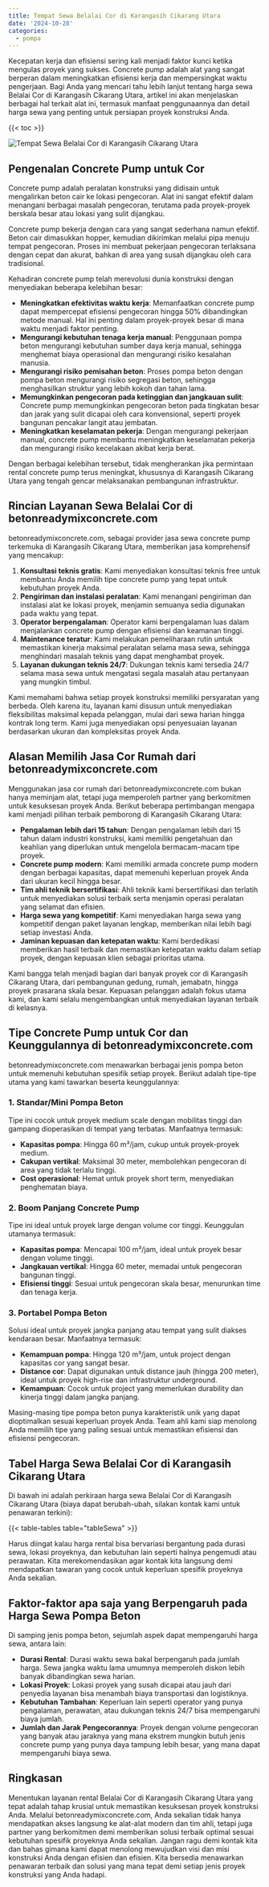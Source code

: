 ```yaml
---
title: Tempat Sewa Belalai Cor di Karangasih Cikarang Utara
date: '2024-10-28'
categories:
  - pompa
---
```


Kecepatan kerja dan efisiensi sering kali menjadi faktor kunci ketika mengulas proyek yang sukses. Concrete pump adalah alat yang sangat berperan dalam meningkatkan efisiensi kerja dan mempersingkat waktu pengerjaan. Bagi Anda yang mencari tahu lebih lanjut tentang harga sewa Belalai Cor di Karangasih Cikarang Utara, artikel ini akan menjelaskan berbagai hal terkait alat ini, termasuk manfaat penggunaannya dan detail harga sewa yang penting untuk persiapan proyek konstruksi Anda.

{{< toc >}}

![Tempat Sewa Belalai Cor di Karangasih Cikarang Utara](https://betoncor8.github.io/pump/concrete-pump%20(30).png)

## Pengenalan Concrete Pump untuk Cor

Concrete pump adalah peralatan konstruksi yang didisain untuk mengalirkan beton cair ke lokasi pengecoran. Alat ini sangat efektif dalam menangani berbagai masalah pengecoran, terutama pada proyek-proyek berskala besar atau lokasi yang sulit dijangkau.

Concrete pump bekerja dengan cara yang sangat sederhana namun efektif. Beton cair dimasukkan hopper, kemudian dikirimkan melalui pipa menuju tempat pengecoran. Proses ini membuat pekerjaan pengecoran terlaksana dengan cepat dan akurat, bahkan di area yang susah dijangkau oleh cara tradisional.

Kehadiran concrete pump telah merevolusi dunia konstruksi dengan menyediakan beberapa kelebihan besar:

- **Meningkatkan efektivitas waktu kerja**: Memanfaatkan concrete pump dapat mempercepat efisiensi pengecoran hingga 50% dibandingkan metode manual. Hal ini penting dalam proyek-proyek besar di mana waktu menjadi faktor penting.
- **Mengurangi kebutuhan tenaga kerja manual**: Penggunaan pompa beton mengurangi kebutuhan sumber daya kerja manual, sehingga menghemat biaya operasional dan mengurangi risiko kesalahan manusia.
- **Mengurangi risiko pemisahan beton**: Proses pompa beton dengan pompa beton mengurangi risiko segregasi beton, sehingga menghasilkan struktur yang lebih kokoh dan tahan lama.
- **Memungkinkan pengecoran pada ketinggian dan jangkauan sulit**: Concrete pump memungkinkan pengecoran beton pada tingkatan besar dan jarak yang sulit dicapai oleh cara konvensional, seperti proyek bangunan pencakar langit atau jembatan.
- **Meningkatkan keselamatan pekerja**: Dengan mengurangi pekerjaan manual, concrete pump membantu meningkatkan keselamatan pekerja dan mengurangi risiko kecelakaan akibat kerja berat.

Dengan berbagai kelebihan tersebut, tidak mengherankan jika permintaan rental concrete pump terus meningkat, khususnya di Karangasih Cikarang Utara yang tengah gencar melaksanakan pembangunan infrastruktur.

## Rincian Layanan Sewa Belalai Cor di betonreadymixconcrete.com

betonreadymixconcrete.com, sebagai provider jasa sewa concrete pump terkemuka di Karangasih Cikarang Utara, memberikan jasa komprehensif yang mencakup:

1. **Konsultasi teknis gratis**: Kami menyediakan konsultasi teknis free untuk membantu Anda memilih tipe concrete pump yang tepat untuk kebutuhan proyek Anda.
2. **Pengiriman dan instalasi peralatan**: Kami menangani pengiriman dan instalasi alat ke lokasi proyek, menjamin semuanya sedia digunakan pada waktu yang tepat.
3. **Operator berpengalaman**: Operator kami berpengalaman luas dalam menjalankan concrete pump dengan efisiensi dan keamanan tinggi.
4. **Maintenance teratur**: Kami melakukan pemeliharaan rutin untuk memastikan kinerja maksimal peralatan selama masa sewa, sehingga menghindari masalah teknis yang dapat menghambat proyek.
5. **Layanan dukungan teknis 24/7**: Dukungan teknis kami tersedia 24/7 selama masa sewa untuk mengatasi segala masalah atau pertanyaan yang mungkin timbul.

Kami memahami bahwa setiap proyek konstruksi memiliki persyaratan yang berbeda. Oleh karena itu, layanan kami disusun untuk menyediakan fleksibilitas maksimal kepada pelanggan, mulai dari sewa harian hingga kontrak long term. Kami juga menyediakan opsi penyesuaian layanan berdasarkan ukuran dan kompleksitas proyek Anda.

## Alasan Memilih Jasa Cor Rumah dari betonreadymixconcrete.com

Menggunakan jasa cor rumah dari betonreadymixconcrete.com bukan hanya meminjam alat, tetapi juga memperoleh partner yang berkomitmen untuk kesuksesan proyek Anda. Berikut beberapa pertimbangan mengapa kami menjadi pilihan terbaik pemborong di Karangasih Cikarang Utara:

- **Pengalaman lebih dari 15 tahun**: Dengan pengalaman lebih dari 15 tahun dalam industri konstruksi, kami memiliki pengetahuan dan keahlian yang diperlukan untuk mengelola bermacam-macam tipe proyek.
- **Concrete pump modern**: Kami memiliki armada concrete pump modern dengan berbagai kapasitas, dapat memenuhi keperluan proyek Anda dari ukuran kecil hingga besar.
- **Tim ahli teknik bersertifikasi**: Ahli teknik kami bersertifikasi dan terlatih untuk menyediakan solusi terbaik serta menjamin operasi peralatan yang selamat dan efisien.
- **Harga sewa yang kompetitif**: Kami menyediakan harga sewa yang kompetitif dengan paket layanan lengkap, memberikan nilai lebih bagi setiap investasi Anda.
- **Jaminan kepuasan dan ketepatan waktu**: Kami berdedikasi memberikan hasil terbaik dan memastikan ketepatan waktu dalam setiap proyek, dengan kepuasan klien sebagai prioritas utama.

Kami bangga telah menjadi bagian dari banyak proyek cor di Karangasih Cikarang Utara, dari pembangunan gedung, rumah, jemabatn, hingga proyek prasarana skala besar. Kepuasan pelanggan adalah fokus utama kami, dan kami selalu mengembangkan untuk menyediakan layanan terbaik di kelasnya.

## Tipe Concrete Pump untuk Cor dan Keunggulannya di betonreadymixconcrete.com

betonreadymixconcrete.com menawarkan berbagai jenis pompa beton untuk memenuhi kebutuhan spesifik setiap proyek. Berikut adalah tipe-tipe utama yang kami tawarkan beserta keunggulannya:

### 1\. Standar/Mini Pompa Beton

Tipe ini cocok untuk proyek medium scale dengan mobilitas tinggi dan gampang dioperasikan di tempat yang terbatas. Manfaatnya termasuk:

- **Kapasitas pompa**: Hingga 60 m³/jam, cukup untuk proyek-proyek medium.
- **Cakupan vertikal**: Maksimal 30 meter, membolehkan pengecoran di area yang tidak terlalu tinggi.
- **Cost operasional**: Hemat untuk proyek short term, menyediakan penghematan biaya.

### 2\. Boom Panjang Concrete Pump

Tipe ini ideal untuk proyek large dengan volume cor tinggi. Keunggulan utamanya termasuk:

- **Kapasitas pompa**: Mencapai 100 m³/jam, ideal untuk proyek besar dengan volume tinggi.
- **Jangkauan vertikal**: Hingga 60 meter, memadai untuk pengecoran bangunan tinggi.
- **Efisiensi tinggi**: Sesuai untuk pengecoran skala besar, menurunkan time dan tenaga kerja.

### 3\. Portabel Pompa Beton

Solusi ideal untuk proyek jangka panjang atau tempat yang sulit diakses kendaraan besar. Manfaatnya termasuk:

- **Kemampuan pompa**: Hingga 120 m³/jam, untuk project dengan kapasitas cor yang sangat besar.
- **Distance cor**: Dapat digunakan untuk distance jauh (hingga 200 meter), ideal untuk proyek high-rise dan infrastruktur underground.
- **Kemampuan**: Cocok untuk project yang memerlukan durability dan kinerja tinggi dalam jangka panjang.

Masing-masing tipe pompa beton punya karakteristik unik yang dapat dioptimalkan sesuai keperluan proyek Anda. Team ahli kami siap menolong Anda memilih tipe yang paling sesuai untuk memastikan efisiensi dan efisiensi pengecoran.

## Tabel Harga Sewa Belalai Cor di Karangasih Cikarang Utara

Di bawah ini adalah perkiraan harga sewa Belalai Cor di Karangasih Cikarang Utara (biaya dapat berubah-ubah, silakan kontak kami untuk penawaran terkini):

{{< table-tables table="tableSewa" >}}

Harus diingat kalau harga rental bisa bervariasi bergantung pada durasi sewa, lokasi proyeknya, dan kebutuhan lain seperti halnya pengemudi atau perawatan. Kita merekomendasikan agar kontak kita langsung demi mendapatkan tawaran yang cocok untuk keperluan spesifik proyeknya Anda sekalian.

## Faktor-faktor apa saja yang Berpengaruh pada Harga Sewa Pompa Beton

Di samping jenis pompa beton, sejumlah aspek dapat mempengaruhi harga sewa, antara lain:

- **Durasi Rental**: Durasi waktu sewa bakal berpengaruh pada jumlah harga. Sewa jangka waktu lama umumnya memperoleh diskon lebih banyak dibandingkan sewa harian.
- **Lokasi Proyek**: Lokasi proyek yang susah dicapai atau jauh dari penyedia layanan bisa menambah biaya transportasi dan logistiknya.
- **Kebutuhan Tambahan**: Keperluan lain seperti operator yang punya pengalaman, perawatan, atau dukungan teknis 24/7 bisa mempengaruhi biaya jumlah.
- **Jumlah dan Jarak Pengecorannya**: Proyek dengan volume pengecoran yang banyak atau jaraknya yang mana ekstrem mungkin butuh jenis concrete pump yang punya daya tampung lebih besar, yang mana dapat mempengaruhi biaya sewa.

## Ringkasan

Menentukan layanan rental Belalai Cor di Karangasih Cikarang Utara yang tepat adalah tahap krusial untuk memastikan kesuksesan proyek konstruksi Anda. Melalui betonreadymixconcrete.com, Anda sekalian tidak hanya mendapatkan akses langsung ke alat-alat modern dan tim ahli, tetapi juga partner yang berkomitmen demi memberikan solusi terbaik optimal sesuai kebutuhan spesifik proyeknya Anda sekalian. Jangan ragu demi kontak kita dan bahas gimana kami dapat menolong mewujudkan visi dan misi konstruksi Anda dengan efisien dan efisien. Kita bersedia menawarkan penawaran terbaik dan solusi yang mana tepat demi setiap jenis proyek konstruksi yang Anda hadapi.
